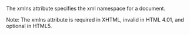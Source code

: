 The xmlns attribute specifies the xml namespace for a document.

Note: The xmlns attribute is required in XHTML, invalid in HTML 4.01, and optional in HTML5.
